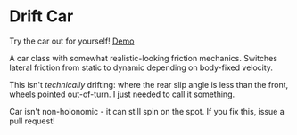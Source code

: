 # Drift Car

Try the car out for yourself! [Demo](https://michaelruppe.github.io/drift-car/example/index.html)

A car class with somewhat realistic-looking friction mechanics.
Switches lateral friction from static to dynamic depending on body-fixed velocity.

This isn't _technically_ drifting: where the rear slip angle is less than the front, wheels pointed out-of-turn. I just needed to call it something.

Car isn't non-holonomic - it can still spin on the spot. If you fix this, issue a pull request!
